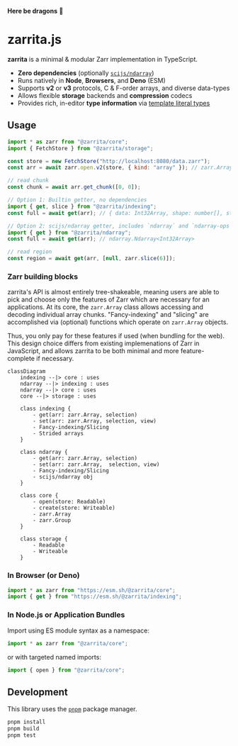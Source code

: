 **Here be dragons** 🐉

# zarrita.js

**zarrita** is a minimal & modular Zarr implementation in TypeScript.

- **Zero dependencies** (optionally
  [`scijs/ndarray`](https://github.com/scijs/ndarray))
- Runs natively in **Node**, **Browsers**, and **Deno** (ESM)
- Supports **v2** or **v3** protocols, C & F-order arrays, and diverse
  data-types
- Allows flexible **storage** backends and **compression** codecs
- Provides rich, in-editor **type information** via
  [template literal types](https://www.typescriptlang.org/docs/handbook/2/template-literal-types.html)

## Usage

```javascript
import * as zarr from "@zarrita/core";
import { FetchStore } from "@zarrita/storage";

const store = new FetchStore("http://localhost:8080/data.zarr");
const arr = await zarr.open.v2(store, { kind: "array" }); // zarr.Array<DataType, FetchStore>

// read chunk
const chunk = await arr.get_chunk([0, 0]);

// Option 1: Builtin getter, no dependencies
import { get, slice } from "@zarrita/indexing";
const full = await get(arr); // { data: Int32Array, shape: number[], stride: number[] }

// Option 2: scijs/ndarray getter, includes `ndarray` and `ndarray-ops` dependencies
import { get } from "@zarrita/ndarray";
const full = await get(arr); // ndarray.Ndarray<Int32Array>

// read region
const region = await get(arr, [null, zarr.slice(6)]);
```

### Zarr building blocks

zarrita's API is almost entirely tree-shakeable, meaning users are able to pick
and choose only the features of Zarr which are necessary for an applications. At
its core, the `zarr.Array` class allows accessing and decoding individual array chunks.
"Fancy-indexing" and "slicing" are accomplished via (optional) functions which
operate on `zarr.Array` objects.

Thus, you only pay for these features if used (when bundling for the web). This
design choice differs from existing implemenations of Zarr in JavaScript, and
allows zarrita to be both minimal and more feature-complete if necessary.

```mermaid
classDiagram
    indexing --|> core : uses
    ndarray --|> indexing : uses
    ndarray --|> core : uses
    core --|> storage : uses

    class indexing {
        - get(arr: zarr.Array, selection)
        - set(arr: zarr.Array, selection, view)
        - Fancy-indexing/Slicing
        - Strided arrays
    }

    class ndarray {
        - get(arr: zarr.Array, selection)
        - set(arr: zarr.Array,  selection, view)
        - Fancy-indexing/Slicing
        - scijs/ndarray obj
    }

    class core {
        - open(store: Readable)
        - create(store: Writeable)
        - zarr.Array
        - zarr.Group
    }

    class storage {
        - Readable
        - Writeable
    }
```

### In Browser (or Deno)

```javascript
import * as zarr from "https://esm.sh/@zarrita/core";
import { get } from "https://esm.sh/@zarrita/indexing";
```

### In Node.js or Application Bundles

Import using ES module syntax as a namespace:

```javascript
import * as zarr from "@zarrita/core";
```

or with targeted named imports:

```javascript
import { open } from "@zarrita/core";
```

## Development

This library uses the [`pnpm`](https://pnpm.io/) package manager.

```bash
pnpm install
pnpm build
pnpm test
```
